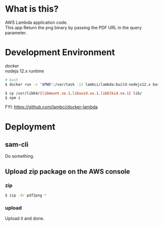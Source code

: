 # What is this?

AWS Lambda application code.  
This app Return the png binary by passing the PDF URL in the query parameter.  

# Development Environment

docker  
nodejs 12.x runtime

```bash
# bash
$ docker run -v "$PWD":/var/task -it lambci/lambda:build-nodejs12.x bash
```

```bash
$ cp /usr/lib64/{libmount.so.1,libuuid.so.1,libblkid.so.1} lib/
$ npm i
```

FYI: https://github.com/lambci/docker-lambda

# Deployment

## sam-cli
Do something.

## Upload zip package on the AWS console 

### zip

```bash
$ zip -9r pdf2png *
```

### upload
Upload it and done.
